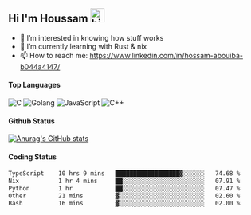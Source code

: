## Hi I'm Houssam <img src="https://user-images.githubusercontent.com/1303154/88677602-1635ba80-d120-11ea-84d8-d263ba5fc3c0.gif" width="28px" alt="hi">

- 👀 I’m interested in knowing how stuff works
- 🔭 I’m currently learning with Rust & nix
- 📫 How to reach me: https://www.linkedin.com/in/hossam-abouiba-b044a4147/

#### Top Languages

![C](https://img.shields.io/badge/c-%2300599C.svg?style=for-the-badge&logo=c&logoColor=white)
![Golang](https://img.shields.io/badge/go-blue?style=for-the-badge&logo=Goland)
![JavaScript](https://img.shields.io/badge/javascript-%23323330.svg?style=for-the-badge&logo=javascript&logoColor=%23F7DF1E)
![C++](https://img.shields.io/badge/C%2B%2B-blue?style=for-the-badge&logo=C%2B%2B)


#### Github Status
[![Anurag's GitHub stats](https://github-readme-stats.vercel.app/api?username=0xhoussam&theme=tokyonight)](https://github.com/anuraghazra/github-readme-stats)

#### Coding Status
<!--START_SECTION:waka-->

```txt
TypeScript    10 hrs 9 mins   ██████████████████▓░░░░░░   74.68 %
Nix           1 hr 4 mins     ██░░░░░░░░░░░░░░░░░░░░░░░   07.91 %
Python        1 hr            ██░░░░░░░░░░░░░░░░░░░░░░░   07.47 %
Other         21 mins         ▓░░░░░░░░░░░░░░░░░░░░░░░░   02.60 %
Bash          16 mins         ▓░░░░░░░░░░░░░░░░░░░░░░░░   02.00 %
```

<!--END_SECTION:waka-->
